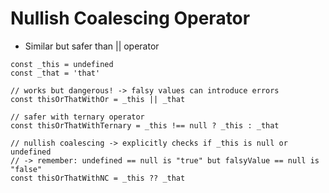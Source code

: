 # Nullish Coalescing Operator

<v-clicks>

* Similar but safer than || operator

```tsx {all|4-5|7-8|10-12}
const _this = undefined
const _that = 'that'

// works but dangerous! -> falsy values can introduce errors
const thisOrThatWithOr = _this || _that

// safer with ternary operator
const thisOrThatWithTernary = _this !== null ? _this : _that

// nullish coalescing -> explicitly checks if _this is null or undefined
// -> remember: undefined == null is "true" but falsyValue == null is "false"
const thisOrThatWithNC = _this ?? _that
```

</v-clicks>
